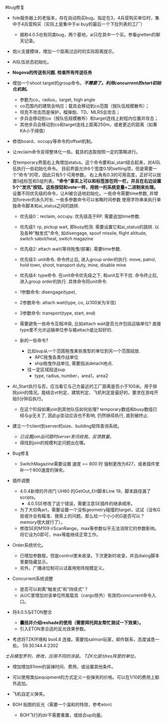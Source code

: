 #bug修复
+ fole服务器上的老版本，存在自动购买bug。指定在3，4兵营购买单位时，集中于4兵营购买（实际上是集中于ai buy的最后一个下拉列表的工厂）
	+ 据称4.0.5也有同类bug，两个基地，ai只在其中一个买。参看gretten的聊天记录。
+ 炮火支援模块，增加一个距离过远时的实际距离提示。
+ AI队伍状态初始化。
+ **Nogova的传送有问题. 检查所有传送任务**

+ 增加一个shoot target的group命令。***不需要了。利用concurrent的start初始化机制。***
	+ 参数为co，radius，target, high angle
	+ co范围内的建筑会响应；载具会移动到co范围（按队伍规模散布）；
	+ 坦克不攻击而是保护，榴弹炮、TD、MLRS会攻击；
	+ 步兵会移动到co（按队伍规模散布）和target连线上射程内位置并攻击；
	+ 其他步兵会移动到co和target连线上距离250m，或者更近的距离（如果KA小于阈值）
+ 修改board、occupy等命令的offset机制。
+ 让reclaim命令变得整体化一些。载具的选取按照一定的策略进行。

+ 在temporary界面右上角增加status。这个命令要和ai_start结合起来，对AI队伍执行一些初始化命令。
  目前界面允许6个宽度0.1的setting项，但是需要一个“命令”的项，因此只有5个可用参数。
  右上角有0.3的可用高度，正好可以放置5组标签和5组列表。**“命令”事实上可以和标签放在同一栏，并且在右边设置5个“发讯”按钮。这些按钮和vote一样，用统一的系统变量+二进制来处理。**
  设置不同优先级的命令，让AI被合适地初始化。一些命令需要time参数, 并增加forever的永久时长. 一些多参数命令可以省略时间参数
  使用字符串来执行单独命令脚本和ai_status之间的跳转.
	+ 优先级0：reclaim, occupy. 优先级高于RP. 需要追加time参数.
	+ 优先级1: rp, pickup wait, 即busy检测. 需要设置它和ai_status的跳转.
	  以及各种"触发式"命令, 如disengage, spoof missile, flight altitude, switch sabot/heat, switch magazine
	+ 优先级2: attach wait(等待拖曳/部署). 需要time参数.
	+ 优先级3: unit命令. 命令终止后, 进入group order的执行.
	  move, patrol, hold town, shoot, transport duty, mine, disable mine
	+ 优先级4: type命令. 在unit命令优先级之下, 和unit互不干扰. 命令终止后, 进入group order的执行.
	  具体命令同unit命令.


	+ 1参数命令: disengage(type),
	+ 2参数命令: attach wait(type, co, 以100米为半径)
	+ 3参数命令: transport(type, start, end)
	+ 需要避免一些命令互相冲突, 比如attach wait是否允许包括运输单位? 直接type里不允许运输单位参与被attach是比较好的. 
	+ 新的一些命令?
		+ 比如sup从一个范围拖曳某些类型的单位到另一个范围投放.
			+ APC拖曳各类作战单位
			+ ship拖曳作战单位, 需要指派detach地点. 
		+ 往一定区域投送sup
			+ type, radius, number，area1，area2
+ AI_Start执行与否，应当看它与己方最近的工厂距离是否小于100米。用于排除join的情况。能结合vt判定、建筑判定、飞机判定是最好的，要求在游戏开始5分钟后执行。
	+ 在这个阶段如果join到其他队伍如何处理? temporary数组和busy数组已经与gi无关了, 因此gi变动应该也不影响, 仍然继续执行, 直到被终止.
+ 建立一个client到server的size、building矩阵查询系统。
	+ *已设置join出问题时server发讯给我，反馈数量。*
	+ 得找到join的规模判定问题出在哪。
	
+ Bug修复
	+ SwitchMagazine需要设置 速度 == 800 时 强制更改为827，或者插件里补一个800速度的弹夹。
+ 插件调整
	+ 4.0.4新增的开闭门 UH60 的GetOut_EH脚本Line 19，脚本路径漏了scripts。
		+ 4.0.5SE修改了这个错误，需要注意SE插件的继承顺序。
	+ 为了大仰角art，需要设置一个没有geometry碰撞的target，试试（没有G层或许会有瞄准、搜索上的问题。那么给一个小小的G是否可以？memory很大就行了）。
	+ 修改SE的M109 irScanRange。max等参数似乎无法消除它的参数影响。将它设为0即可，max等能继续正常工作。
+ Order系统优化。
	+ 已增加参数框，但是control里未收录。下次更新时收录，并且dialog脚本里要隐藏显示。
	+ 另外，广播进位制可以试着用矩阵规模定义。
+ Concurrent系统调整
	+ 是否可以剥离“触发式”和“持续式”？
	+ 从UC里增加对该单位所属载具（cargo除外）有效的concurrent命令入口。

+ 将4.0.5与ETON整合
	+ **囊括并介绍reshade的使用（需要拜托网友帮忙测试一下效果）。**
	+ 引入ETON里合适的反光效果参数。
	

	



+ 考虑将TZK环境和 boi4.8 连接。需要找salmon玩家，邮件联系，态度诚恳一些。  59.30.144.4:2302

*士兵模型罗列，修改，应用不同的涂装。*
*TZK化部分res阵营的单位。*

+ 增加增加81mm的装弹时间、费用，或设置其他条件。
+ 可以使用类似equipment的方式定义一些弹夹的价格。可以在1/10的费用上额外追加。
+ 飞机自定义弹夹。

+ BOH 贴图的反光（需要一个温和的特效，参考eton）
	+ BOH飞行的dir不需要重置，或结合up向量。
	